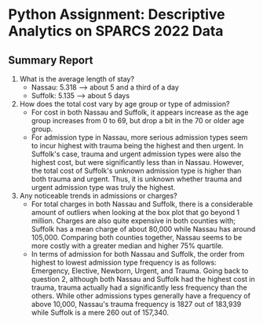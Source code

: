 # Python Assignment: Descriptive Analytics on SPARCS 2022 Data

## Summary Report
1. What is the average length of stay?
    * Nassau: 5.318 --> about 5 and a third of a day
    * Suffolk: 5.135 --> about 5 days
2. How does the total cost vary by age group or type of admission?
    * For cost in both Nassau and Suffolk, it appears increase as the age group increases from 0 to 69, but drop a bit in the 70 or older age group. 
    * For admission type in Nassau, more serious admission types seem to incur highest with trauma being the highest and then urgent. In Suffolk's case, trauma and urgent admission types were also the highest cost, but were significantly less than in Nassau. However, the total cost of Suffolk's unknown admission type is higher than both trauma and urgent. Thus, it is unknown whether trauma and urgent admission type was truly the highest. 
3. Any noticeable trends in admissions or charges?
    * For total charges in both Nassau and Suffolk, there is a considerable amount of outliers when looking at the box plot that go beyond 1 million. Charges are also quite expensive in both counties with; Suffolk has a mean charge of about 80,000 while Nassau has around 105,000. Comparing both counties together, Nassau seems to be more costly with a greater median and higher 75% quartile. 
    * In terms of admission for both Nassau and Suffolk, the order from highest to lowest admission type frequency is as follows: Emergency, Elective, Newborn, Urgent, and Trauma. Going back to question 2, although both Nassau and Suffolk had the highest cost in trauma, trauma actually had a significantly less frequency than the others. While other admissions types generally have a frequency of above 10,000, Nassau's trauma frequency is 1827 out of 183,939 while Suffolk is a mere 260 out of 157,340.